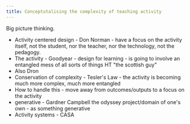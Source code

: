 ```yaml
---
title: Conceptutalising the complexity of teaching activity
---
```

Big picture thinking.

- Activity centered design - Don Norman - have a focus on the activity itself, not the student, nor the teacher, nor the technology, not the pedagogy.
- The activity - Goodyear - design for learning - is going to involve an entangled mess of all sorts of things HT "the scottish guy"
- Also Dron
- Conservation of complexity - Tesler's Law - the activity is becoming much more complex, much more entangled
- How to handle this - move away from outcomes/outputs to a focus on the activity
- generative - Gardner Campbell the odyssey project/domain of one's own - as something generative
- Activity systems - CASA